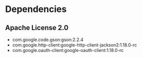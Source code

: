 Dependencies
============

Apache License 2.0
------------------
- com.google.code.gson:gson:2.2.4
- com.google.http-client:google-http-client-jackson2:1.18.0-rc
- com.google.oauth-client:google-oauth-client:1.18.0-rc
